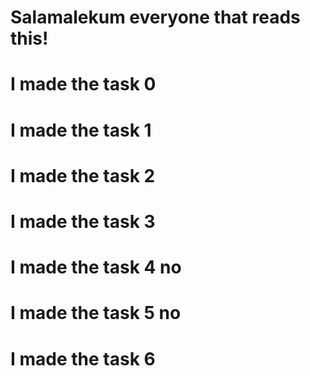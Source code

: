 # Salamalekum everyone that reads this!
# I made the task 0
# I made the task 1
# I made the task 2
# I made the task 3
# I made the task 4 no
# I made the task 5 no
# I made the task 6

